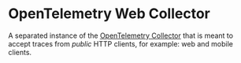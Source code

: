 # OpenTelemetry Web Collector

A separated instance of the [OpenTelemetry
Collector](https://opentelemetry.io/docs/collector/) that is meant to accept
traces from *public* HTTP clients, for example: web and mobile clients.
